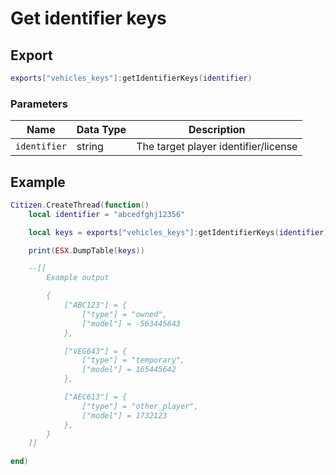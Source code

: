 # Get identifier keys

## Export
```lua
exports["vehicles_keys"]:getIdentifierKeys(identifier)
```

### Parameters

| Name              | Data Type | Description                 |
| -                 | -         | -                 |
| `identifier`         | string    | The target player identifier/license |

## Example
```lua
Citizen.CreateThread(function() 
    local identifier = "abcedfghj12356"

    local keys = exports["vehicles_keys"]:getIdentifierKeys(identifier)

    print(ESX.DumpTable(keys))

    --[[
        Example output

        {
            ["ABC123"] = {
                ["type"] = "owned",
                ["model"] = -563445643
            },

            ["VEG643"] = {
                ["type"] = "temporary",
                ["model"] = 165445642
            },

            ["AEC613"] = {
                ["type"] = "other_player",
                ["model"] = 1732123
            },
        }
    ]]

end)
```